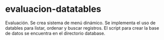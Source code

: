 # evaluacion-datatables
Evaluación. Se crea sistema de menú dinámico. Se implementa el uso de datables para listar, ordenar y buscar registros. El script para crear la base de datos se encuentra en el directorio database.
